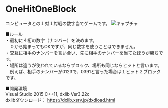 # OneHitOneBlock
コンピュータとの１対１対戦の数字当てゲームです。
![キャプチャ](https://user-images.githubusercontent.com/77147195/110266553-61427500-8001-11eb-8f56-933f5eecac97.PNG)

■ルール  
・最初に４桁の数字（ナンバー）を決めます。  
　０から始まってもOKですが、同じ数字を使うことはできません。  
・交互に相手のナンバーを言い合い、先に相手のナンバーを当てたほうが勝ちです。  
・場所は違うが使われているならブロック、場所も同じならヒットと言います。  
　例えば、相手のナンバーが0123で、0391と言った場合は１ヒット２ブロックです。  
  
■開発環境  
Visual Studio 2015 C++11, dxlib Ver3.22c  
dxlibダウンロード： https://dxlib.xsrv.jp/dxdload.html
